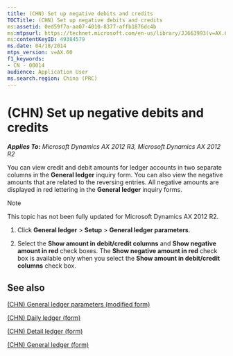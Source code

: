 ```yaml
---
title: (CHN) Set up negative debits and credits
TOCTitle: (CHN) Set up negative debits and credits
ms:assetid: 0ed59f7a-aa07-4010-8377-affb1876dc4b
ms:mtpsurl: https://technet.microsoft.com/en-us/library/JJ663993(v=AX.60)
ms:contentKeyID: 49384579
ms.date: 04/18/2014
mtps_version: v=AX.60
f1_keywords:
- CN - 00014
audience: Application User
ms.search.region: China (PRC)
---
```


# (CHN) Set up negative debits and credits 


_**Applies To:** Microsoft Dynamics AX 2012 R3, Microsoft Dynamics AX 2012 R2_

You can view credit and debit amounts for ledger accounts in two separate columns in the **General ledger** inquiry form. You can also view the negative amounts that are related to the reversing entries. All negative amounts are displayed in red lettering in the **General ledger** inquiry forms.


> [!NOTE]
> <P>This topic has not been fully updated for Microsoft Dynamics AX 2012 R2.</P>



1.  Click **General ledger** \> **Setup** \> **General ledger parameters**.

2.  Select the **Show amount in debit/credit columns** and **Show negative amount in red** check boxes. The **Show negative amount in red** check box is available only when you select the **Show amount in debit/credit columns** check box.

## See also

[(CHN) General ledger parameters (modified form)](https://technet.microsoft.com/en-us/library/jj664137\(v=ax.60\))

[(CHN) Daily ledger (form)](https://technet.microsoft.com/en-us/library/jj664083\(v=ax.60\))

[(CHN) Detail ledger (form)](https://technet.microsoft.com/en-us/library/jj664044\(v=ax.60\))

[(CHN) General ledger (form)](https://technet.microsoft.com/en-us/library/jj664084\(v=ax.60\))

  


